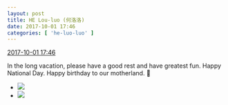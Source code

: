 ```yaml
---
layout: post
title: HE Lou-luo (何洛洛)
date: 2017-10-01 17:46
categories: [ 'he-luo-luo' ]
---
```


<div class="weibo-info">
  <a href="http://weibo.com/6117570574/FonnIkhqD">2017-10-01 17:46</a>
</div>

In the long vacation, please have a good rest and have greatest fun. Happy National Day. Happy birthday to our motherland. :balloon:

<!-- more -->

<ul class="weibo-pic-list-1">
  <li class="weibo-pic">
    <a href="http://wx2.sinaimg.cn/mw690/006G0Hz8ly1fk2w0bisz4j31491zke83.jpg"><img src="//wx2.sinaimg.cn/thumb150/006G0Hz8ly1fk2w0bisz4j31491zke83.jpg" /></a>
  </li>
  <li class="weibo-pic">
    <a href="http://wx2.sinaimg.cn/mw690/006G0Hz8ly1fk2w0decx4j30u01hc4qp.jpg"><img src="//wx2.sinaimg.cn/thumb150/006G0Hz8ly1fk2w0decx4j30u01hc4qp.jpg" /></a>
  </li>
</ul>
